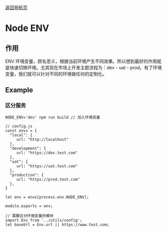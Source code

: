 [返回导航页](https://cqzhen.github.io/blog.html "导航页面")

# Node ENV

## 作用

ENV 环境变量，顾名思义，根据当前环境产生不同效果。所以想到最好的作用就是快速切换环境。尤其现在市场上开发主题流程为：dev - uat - prod。有了环境变量，我们就可以针对不同的环境做任何的定制化。

## Example 

### 区分服务 

```
NODE_ENV='dev' npm run build // 加入环境变量
```

```
// config.js
const envs = {
  "local": {
     url: "http://localhost"
  },
  "development": {
     url: "https://dev.test.com"
  },
  "uat": {
     url: "https://uat.test.com"
  },
  "production": {
     url: "https://prod.test.com"
  },
}

let env = envs[process.env.NODE_ENV];

module.exports = env;

```

```
// 需要区分环境变量的模块
import Env from '../utils/config';
let baseUrl = Env.url || https://www.test.com;

```



